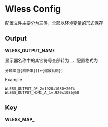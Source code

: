 # Wless Config

配置文件主要分为三类，全部以环境变量的形式保存

## Output

**WLESS_OUTPUT_NAME**

显示器名称中的其它符号全部转为 `_`，配置格式为

```
分辨率[@{刷新率}][+{缩放比例}]
```

Example

```
WLESS_OUTPUT_DP_2=1920x1080+200%
WLESS_OUTPUT_HDMI_A_1=1920x1080@60
```

## Key

**WLESS_MAP_**

